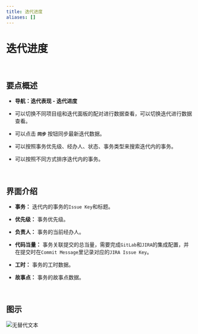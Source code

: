 ```yaml
---
title: 迭代进度
aliases: []
---
```


# 迭代进度

<br />

## 要点概述

-   **导航：迭代表现 - 迭代进度**

-   可以切换不同项目组和迭代面板的配对进行数据查看，可以切换迭代进行数据查看。

-   可以点击 **`同步`** 按钮同步最新迭代数据。

-   可以按照事务优先级、经办人、状态、事务类型来搜索迭代内的事务。

-   可以按照不同方式排序迭代内的事务。

<br />

## 界面介绍

-   **事务：** 迭代内的事务的`Issue Key`和标题。

-   **优先级：** 事务优先级。

-   **负责人：** 事务的当前经办人。

-   **代码当量：** 事务关联提交的总当量，需要完成`GitLab`和`JIRA`的集成配置，并在提交时在`Commit Message`里记录对应的`JIRA Issue Key`。

-   **工时：** 事务的工时数据。

-   **故事点：** 事务的故事点数据。

<br />

## 图示

![无替代文本](https://release-notes.oss-cn-zhangjiakou.aliyuncs.com/img/SprintProgress.png)
